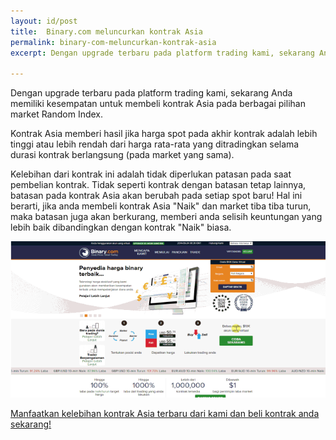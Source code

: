 ```yaml
---
layout: id/post
title:  Binary.com meluncurkan kontrak Asia
permalink: binary-com-meluncurkan-kontrak-asia
excerpt: Dengan upgrade terbaru pada platform trading kami, sekarang Anda memiliki kesempatan untuk membeli kontrak Asia pada berbagai pilihan market Random Index.

---
```

Dengan upgrade terbaru pada platform trading kami, sekarang Anda memiliki kesempatan untuk membeli kontrak Asia pada berbagai pilihan market Random Index.

Kontrak Asia memberi hasil jika harga spot pada akhir kontrak adalah lebih tinggi atau lebih rendah dari harga rata-rata yang ditradingkan selama durasi kontrak berlangsung (pada market yang sama).

Kelebihan dari kontrak ini adalah tidak diperlukan patasan pada saat pembelian kontrak. Tidak seperti kontrak dengan batasan tetap lainnya, batasan pada kontrak Asia akan berubah pada setiap spot baru! Hal ini berarti, jika anda membeli kontrak Asia "Naik" dan market tiba tiba turun, maka batasan juga akan berkurang, memberi anda selisih keuntungan yang lebih baik dibandingkan dengan kontrak "Naik" biasa.

![dd](/post_images/id-25-09-2014.gif)

[Manfaatkan kelebihan kontrak Asia terbaru dari kami dan beli kontrak anda sekarang!](https://www.binary.com/c/trade.cgi?market=random&time=7t&form_name=asian&expiry_&amount_&H=%2B0&currency=USD&underlying_symbol=R_50&amount=100&date_&&l=ID/?utm_medium=social&utm_source=blog&utm_content=whatsnew)


